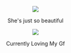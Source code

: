 <p align="center">  
<img src="https://media.discordapp.net/attachments/1066543002320916520/1097965764348231720/CE8B83DE-0BE2-446D-89C2-B02DD67F2B0E.jpg?width=430&height=557">
</p>
<p align="center">
   She's just so beautiful
<p align="center">  
<img src="https://komarev.com/ghpvc/?username=counci1&color=grey">
</p>
<p align="center">
Currently Loving My Gf
